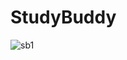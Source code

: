 # StudyBuddy
![sb1](https://github.com/BVaibhavi/StudyBuddy/assets/133785984/a45c642b-4bbb-4366-a4c7-e0dc7a463653)
